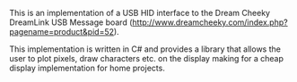 This is an implementation of a USB HID interface to the Dream Cheeky DreamLink USB Message board (http://www.dreamcheeky.com/index.php?pagename=product&pid=52).

This implementation is written in C# and provides a library that allows the user to plot pixels, draw characters etc. on the display making for a cheap display implementation for home projects.